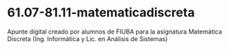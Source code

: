 # 61.07-81.11-matematicadiscreta
 Apunte digital creado por alumnos de FIUBA para la asignatura Matemática Discreta (Ing. Informática y Lic. en Análisis de Sistemas)
